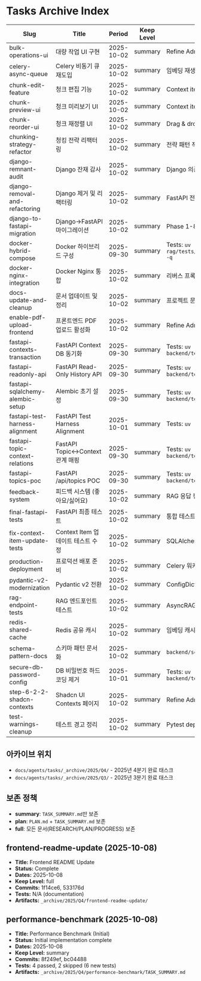 # Tasks Archive Index

| Slug | Title | Period | Keep Level | Notes |
|------|-------|--------|------------|-------|
| bulk-operations-ui | 대량 작업 UI 구현 | 2025-10-02 | summary | Refine Admin Panel bulk operations |
| celery-async-queue | Celery 비동기 큐 재도입 | 2025-10-02 | summary | 임베딩 재생성 비동기화 |
| chunk-edit-feature | 청크 편집 기능 | 2025-10-02 | summary | Context item 인라인 편집 |
| chunk-preview-ui | 청크 미리보기 UI | 2025-10-02 | summary | Context item 뷰어 |
| chunk-reorder-ui | 청크 재정렬 UI | 2025-10-02 | summary | Drag & drop 재정렬 |
| chunking-strategy-refactor | 청킹 전략 리팩터링 | 2025-10-02 | summary | 전략 패턴 적용 (PDF/FAQ/Markdown) |
| django-remnant-audit | Django 잔재 감사 | 2025-10-02 | summary | Django 의존성 100% 제거 검증 |
| django-removal-and-refactoring | Django 제거 및 리팩터링 | 2025-10-02 | summary | FastAPI 전환 완료 |
| django-to-fastapi-migration | Django→FastAPI 마이그레이션 | 2025-10-02 | summary | Phase 1-8 완료 |
| docker-hybrid-compose | Docker 하이브리드 구성 | 2025-09-30 | summary | Tests: `uv run pytest rag/tests/test_docker_fastapi_service.py -q` |
| docker-nginx-integration | Docker Nginx 통합 | 2025-10-02 | summary | 리버스 프록시 설정 |
| docs-update-and-cleanup | 문서 업데이트 및 정리 | 2025-10-02 | summary | 프로젝트 문서 동기화 |
| enable-pdf-upload-frontend | 프론트엔드 PDF 업로드 활성화 | 2025-10-02 | summary | Refine Admin Panel 파일 업로드 |
| fastapi-contexts-transaction | FastAPI Context DB 동기화 | 2025-09-30 | summary | Tests: `uv run pytest backend/tests/test_contexts.py -q` |
| fastapi-readonly-api | FastAPI Read-Only History API | 2025-09-30 | summary | Tests: `uv run pytest backend/tests/test_history_read.py -q` |
| fastapi-sqlalchemy-alembic-setup | Alembic 초기 설정 | 2025-09-30 | summary | Tests: `uv run pytest backend/tests/test_alembic_setup.py` |
| fastapi-test-harness-alignment | FastAPI Test Harness Alignment | 2025-10-01 | summary | Tests: `uv run pytest backend/tests -q` |
| fastapi-topic-context-relations | FastAPI Topic↔Context 관계 매핑 | 2025-09-30 | summary | Tests: `uv run pytest backend/tests/test_topics_poc.py` |
| fastapi-topics-poc | FastAPI /api/topics POC | 2025-09-30 | summary | Tests: `uv run pytest backend/tests/test_topics_poc.py` |
| feedback-system | 피드백 시스템 (좋아요/싫어요) | 2025-10-02 | summary | RAG 응답 평가 |
| final-fastapi-tests | FastAPI 최종 테스트 | 2025-10-02 | summary | 통합 테스트 완료 |
| fix-context-item-update-tests | Context Item 업데이트 테스트 수정 | 2025-10-02 | summary | SQLAlchemy 트랜잭션 픽스 |
| production-deployment | 프로덕션 배포 준비 | 2025-10-02 | summary | Celery 워커 설정 |
| pydantic-v2-modernization | Pydantic v2 전환 | 2025-10-02 | summary | ConfigDict 패턴 적용 |
| rag-endpoint-tests | RAG 엔드포인트 테스트 | 2025-10-02 | summary | AsyncRAGService mock 테스트 |
| redis-shared-cache | Redis 공유 캐시 | 2025-10-02 | summary | 임베딩 캐시 수평 확장 |
| schema-pattern-docs | 스키마 패턴 문서화 | 2025-10-02 | summary | `backend/schemas/README.md` |
| secure-db-password-config | DB 비밀번호 하드코딩 제거 | 2025-10-01 | summary | Tests: `uv run pytest backend/tests/test_config.py -q` |
| step-6-2-2-shadcn-contexts | Shadcn UI Contexts 페이지 | 2025-10-02 | summary | Refine Admin Panel 컨텍스트 관리 |
| test-warnings-cleanup | 테스트 경고 정리 | 2025-10-02 | summary | Pytest deprecation warnings 해결 |

## 아카이브 위치
- `docs/agents/tasks/_archive/2025/Q4/` - 2025년 4분기 완료 태스크
- `docs/agents/tasks/_archive/2025/Q3/` - 2025년 3분기 완료 태스크

## 보존 정책
- **summary**: `TASK_SUMMARY.md`만 보존
- **plan**: `PLAN.md` + `TASK_SUMMARY.md` 보존
- **full**: 모든 문서(RESEARCH/PLAN/PROGRESS) 보존

## frontend-readme-update (2025-10-08)
- **Title:** Frontend README Update
- **Status:** Complete
- **Dates:** 2025-10-08
- **Keep Level:** full
- **Commits:** 1f14ce6, 533176d
- **Tests:** N/A (documentation)
- **Artifacts:** `_archive/2025/Q4/frontend-readme-update/`

## performance-benchmark (2025-10-08)
- **Title:** Performance Benchmark (Initial)
- **Status:** Initial implementation complete
- **Dates:** 2025-10-08
- **Keep Level:** summary
- **Commits:** 8f249ef, bc04488
- **Tests:** 4 passed, 2 skipped (6 new tests)
- **Artifacts:** `_archive/2025/Q4/performance-benchmark/TASK_SUMMARY.md`
